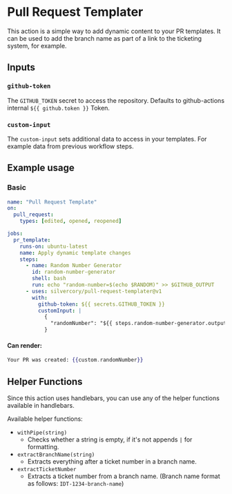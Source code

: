 # Pull Request Templater

This action is a simple way to add dynamic content to your PR templates. It can be used to add the branch name as part of a link to the ticketing system, for example.

## Inputs

### `github-token`

The `GITHUB_TOKEN` secret to access the repository. Defaults to github-actions internal `${{ github.token }}` Token.

### `custom-input`

The `custom-input` sets additional data to access in your templates. For example data from previous workflow steps.

## Example usage

### Basic

```yaml
name: "Pull Request Template"
on:
  pull_request:
    types: [edited, opened, reopened]

jobs:
  pr_template:
    runs-on: ubuntu-latest
    name: Apply dynamic template changes
    steps:
      - name: Random Number Generator
        id: random-number-generator
        shell: bash
        run: echo "random-number=$(echo $RANDOM)" >> $GITHUB_OUTPUT
      - uses: silvercory/pull-request-templater@v1
        with:
          github-token: ${{ secrets.GITHUB_TOKEN }}
          customInput: |
            {
              "randomNumber": "${{ steps.random-number-generator.outputs.random-number }}"
            }
```

#### Can render:

```handlebars
Your PR was created: {{custom.randomNumber}}
```

## Helper Functions

Since this action uses handlebars, you can use any of the helper functions available in handlebars.

Available helper functions:

- `withPipe(string)`
  - Checks whether a string is empty, if it's not appends `|` for formatting.
- `extractBranchName(string)`
  - Extracts everything after a ticket number in a branch name.
- `extractTicketNumber`
  - Extracts a ticket number from a branch name. (Branch name format as follows: `IDT-1234-branch-name`)
